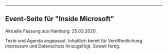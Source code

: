 -----------------------------------
Event-Seite für "Inside Microsoft"
-----------------------------------

Aktuelle Fassung aus Hamburg: 25.03.2020.  
  
Texte und Agenda angepasst. Inhaltlich bereit für Veröffentlichung.  
Impressum und Datenschutz hinzugefügt. Soweit fertig.
